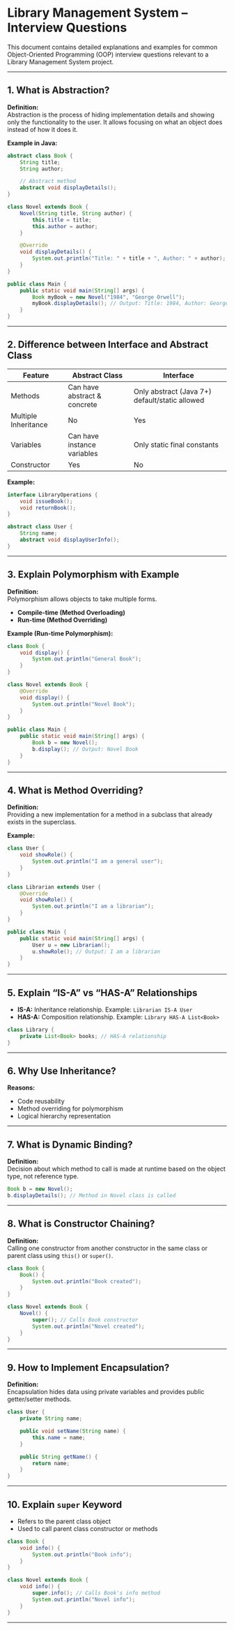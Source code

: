 # Library Management System – Interview Questions

This document contains detailed explanations and examples for common Object-Oriented Programming (OOP) interview questions relevant to a Library Management System project.

---

## 1. What is Abstraction?

**Definition:**  
Abstraction is the process of hiding implementation details and showing only the functionality to the user. It allows focusing on what an object does instead of how it does it.

**Example in Java:**

```java
abstract class Book {
    String title;
    String author;

    // Abstract method
    abstract void displayDetails();
}

class Novel extends Book {
    Novel(String title, String author) {
        this.title = title;
        this.author = author;
    }

    @Override
    void displayDetails() {
        System.out.println("Title: " + title + ", Author: " + author);
    }
}

public class Main {
    public static void main(String[] args) {
        Book myBook = new Novel("1984", "George Orwell");
        myBook.displayDetails(); // Output: Title: 1984, Author: George Orwell
    }
}
```

---

## 2. Difference between Interface and Abstract Class

| Feature              | Abstract Class               | Interface                                      |
| -------------------- | ---------------------------- | ---------------------------------------------- |
| Methods              | Can have abstract & concrete | Only abstract (Java 7+) default/static allowed |
| Multiple Inheritance | No                           | Yes                                            |
| Variables            | Can have instance variables  | Only static final constants                    |
| Constructor          | Yes                          | No                                             |

**Example:**

```java
interface LibraryOperations {
    void issueBook();
    void returnBook();
}

abstract class User {
    String name;
    abstract void displayUserInfo();
}
```

---

## 3. Explain Polymorphism with Example

**Definition:**  
Polymorphism allows objects to take multiple forms.

- **Compile-time (Method Overloading)**
- **Run-time (Method Overriding)**

**Example (Run-time Polymorphism):**

```java
class Book {
    void display() {
        System.out.println("General Book");
    }
}

class Novel extends Book {
    @Override
    void display() {
        System.out.println("Novel Book");
    }
}

public class Main {
    public static void main(String[] args) {
        Book b = new Novel();
        b.display(); // Output: Novel Book
    }
}
```

---

## 4. What is Method Overriding?

**Definition:**  
Providing a new implementation for a method in a subclass that already exists in the superclass.

**Example:**

```java
class User {
    void showRole() {
        System.out.println("I am a general user");
    }
}

class Librarian extends User {
    @Override
    void showRole() {
        System.out.println("I am a librarian");
    }
}

public class Main {
    public static void main(String[] args) {
        User u = new Librarian();
        u.showRole(); // Output: I am a librarian
    }
}
```

---

## 5. Explain “IS-A” vs “HAS-A” Relationships

- **IS-A:** Inheritance relationship. Example: `Librarian IS-A User`
- **HAS-A:** Composition relationship. Example: `Library HAS-A List<Book>`

```java
class Library {
    private List<Book> books; // HAS-A relationship
}
```

---

## 6. Why Use Inheritance?

**Reasons:**

- Code reusability
- Method overriding for polymorphism
- Logical hierarchy representation

---

## 7. What is Dynamic Binding?

**Definition:**  
Decision about which method to call is made at runtime based on the object type, not reference type.

```java
Book b = new Novel();
b.displayDetails(); // Method in Novel class is called
```

---

## 8. What is Constructor Chaining?

**Definition:**  
Calling one constructor from another constructor in the same class or parent class using `this()` or `super()`.

```java
class Book {
    Book() {
        System.out.println("Book created");
    }
}

class Novel extends Book {
    Novel() {
        super(); // Calls Book constructor
        System.out.println("Novel created");
    }
}
```

---

## 9. How to Implement Encapsulation?

**Definition:**  
Encapsulation hides data using private variables and provides public getter/setter methods.

```java
class User {
    private String name;

    public void setName(String name) {
        this.name = name;
    }

    public String getName() {
        return name;
    }
}
```

---

## 10. Explain `super` Keyword

- Refers to the parent class object
- Used to call parent class constructor or methods

```java
class Book {
    void info() {
        System.out.println("Book info");
    }
}

class Novel extends Book {
    void info() {
        super.info(); // Calls Book's info method
        System.out.println("Novel info");
    }
}
```

---
